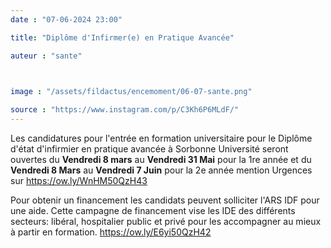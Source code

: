 ```yaml
---
date : "07-06-2024 23:00"

title: "Diplôme d'Infirmer(e) en Pratique Avancée"

auteur : "sante" 

 

image : "/assets/fildactus/encemoment/06-07-sante.png"

source : "https://www.instagram.com/p/C3Kh6P6MLdF/"
---
```


Les candidatures pour l'entrée en formation universitaire pour le Diplôme d'état d'infirmier en pratique avancée à Sorbonne Université seront ouvertes du __Vendredi 8 mars__ au __Vendredi 31 Mai__ pour la 1re année et du __Vendredi 8 Mars__ au __Vendredi 7 Juin__ pour la 2e année mention Urgences sur https://ow.ly/WnHM50QzH43

Pour obtenir un financement les candidats peuvent solliciter l'ARS IDF pour une aide. Cette campagne de financement vise les IDE des différents secteurs: libéral, hospitalier public et privé pour les accompagner au mieux à partir en formation. https://ow.ly/E6yi50QzH42